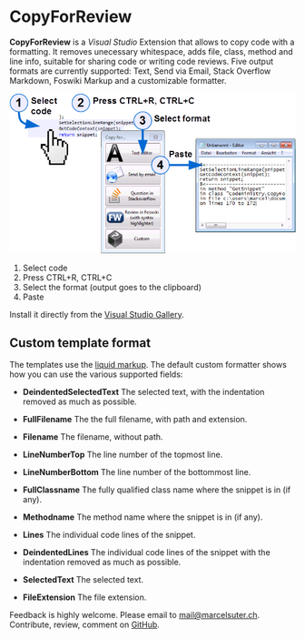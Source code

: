 # CopyForReview
**CopyForReview** is a _Visual Studio_ Extension that allows to copy code with a formatting. It removes unecessary whitespace, adds file, class, method and line info, suitable for sharing code or writing code reviews. Five output formats are currently supported: Text, Send via Email, Stack Overflow Markdown, Foswiki Markup and a customizable formatter.

![How to use it](https://raw.githubusercontent.com/suterma/CopyForReview/master/Doc/HowToUse/Visual%20Funtioning%20Overview%20Landscape.png)

1. Select code
2. Press CTRL+R, CTRL+C
3. Select the format (output goes to the clipboard)
4. Paste

Install it directly from the [Visual Studio Gallery](https://visualstudiogallery.msdn.microsoft.com/5d17a777-0964-47e3-a6e5-3eed5b31ea93).

## Custom template format
The templates use the [liquid markup](http://liquidmarkup.org/). The default custom formatter shows how you can use the various supported fields:
- **DeindentedSelectedText**
The selected text, with the indentation removed as much as possible.

- **FullFilename**
The the full filename, with path and extension.

- **Filename**
The filename, without path.

- **LineNumberTop**
The line number of the topmost line.

- **LineNumberBottom**
The line number of the bottommost line.

- **FullClassname**
The fully qualified class name where the snippet is in (if any).

- **Methodname**
The method name where the snippet is in (if any).

- **Lines**
The individual code lines of the snippet.

- **DeindentedLines**
The individual code lines of the snippet with the indentation removed as much as possible.

- **SelectedText**
The selected text.

- **FileExtension**
The file extension.

Feedback is highly welcome. Please email to mail@marcelsuter.ch. Contribute, review, comment on [GitHub](https://github.com/suterma/CopyForReview).
